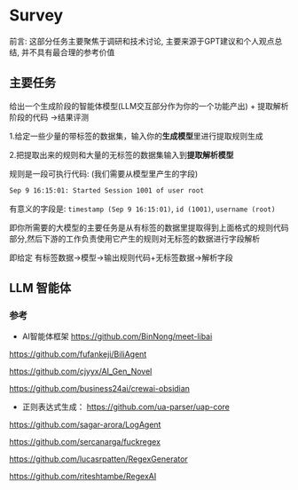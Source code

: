 # Survey

前言: 这部分任务主要聚焦于调研和技术讨论, 主要来源于GPT建议和个人观点总结, 并不具有最合理的参考价值

## 主要任务

给出一个生成阶段的智能体模型(LLM交互部分作为你的一个功能产出) + 提取解析阶段的代码  ->结果评测

1.给定一些少量的带标签的数据集，输入你的**生成模型**里进行提取规则生成

2.把提取出来的规则和大量的无标签的数据集输入到**提取解析模型**

规则是一段可执行代码: (我们需要从模型里产生的字段)

```bash
Sep 9 16:15:01: Started Session 1001 of user root
```

有意义的字段是: `timestamp (Sep 9 16:15:01)`, `id (1001)`, `username (root)`

即你所需要的大模型的主要任务是从有标签的数据里提取得到上面格式的规则代码部分,然后下游的工作负责使用它产生的规则对无标签的数据进行字段解析

即给定 有标签数据->模型->输出规则代码+无标签数据->解析字段

## LLM 智能体
### 参考
- AI智能体框架
https://github.com/BinNong/meet-libai

https://github.com/fufankeji/BiliAgent

https://github.com/cjyyx/AI_Gen_Novel

https://github.com/business24ai/crewai-obsidian

- 正则表达式生成：
https://github.com/ua-parser/uap-core

https://github.com/sagar-arora/LogAgent

https://github.com/sercanarga/fuckregex

https://github.com/lucasrpatten/RegexGenerator

https://github.com/riteshtambe/RegexAI